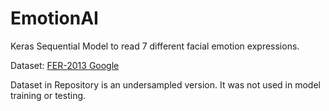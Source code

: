 # EmotionAI
Keras Sequential Model to read 7 different facial emotion expressions.

Dataset: [FER-2013 Google](https://www.kaggle.com/datasets/msambare/fer2013/data)

Dataset in Repository is an undersampled version. It was not used in model training or testing.


